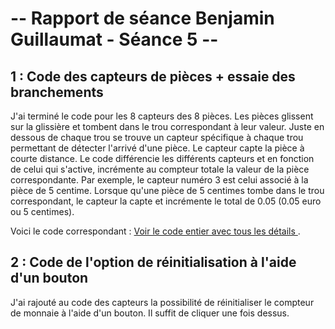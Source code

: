 # -- Rapport de séance Benjamin Guillaumat - Séance 5 -- #

## 1 : Code des capteurs de pièces + essaie des branchements

J'ai terminé le code pour les 8 capteurs des 8 pièces. Les pièces glissent sur la glissière et tombent dans le trou correspondant à leur valeur. Juste en dessous de chaque trou se trouve un capteur spécifique à chaque trou permettant de détecter l'arrivé d'une pièce. Le capteur capte la pièce à courte distance. Le code différencie les différents capteurs et en fonction de celui qui s'active, incrémente au compteur totale la valeur de la pièce correspondante. Par exemple, le capteur numéro 3 est celui associé à la pièce de 5 centime. Lorsque qu'une pièce de 5 centimes tombe dans le trou correspondant, le capteur la capte et incrémente le total de 0.05 (0.05 euro ou 5 centimes).

Voici le code correspondant : <a href="../../Développement/Codes/Capteurs pour pièces.md"> Voir le code entier avec tous les détails </a>.



## 2 : Code de l'option de réinitialisation à l'aide d'un bouton

J'ai rajouté au code des capteurs la possibilité de réinitialiser le compteur de monnaie à l'aide d'un bouton. Il suffit de cliquer une fois dessus.



